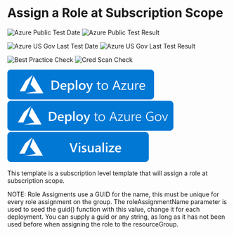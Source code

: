 # Assign a Role at Subscription Scope

![Azure Public Test Date](https://azurequickstartsservice.blob.core.windows.net/badges/subscription-level-deployments/subscription-role-assigment/PublicLastTestDate.svg)
![Azure Public Test Result](https://azurequickstartsservice.blob.core.windows.net/badges/subscription-level-deployments/subscription-role-assigment/PublicDeployment.svg)

![Azure US Gov Last Test Date](https://azurequickstartsservice.blob.core.windows.net/badges/subscription-level-deployments/subscription-role-assigment/FairfaxLastTestDate.svg)
![Azure US Gov Last Test Result](https://azurequickstartsservice.blob.core.windows.net/badges/subscription-level-deployments/subscription-role-assigment/FairfaxDeployment.svg)

![Best Practice Check](https://azurequickstartsservice.blob.core.windows.net/badges/subscription-level-deployments/subscription-role-assigment/BestPracticeResult.svg)
![Cred Scan Check](https://azurequickstartsservice.blob.core.windows.net/badges/subscription-level-deployments/subscription-role-assigment/CredScanResult.svg)

[![Deploy To Azure](https://raw.githubusercontent.com/Azure/azure-quickstart-templates/master/1-CONTRIBUTION-GUIDE/images/deploytoazure.svg?sanitize=true)](https://portal.azure.com/#create/Microsoft.Template/uri/https%3A%2F%2Fraw.githubusercontent.com%2FAzure%2Fazure-quickstart-templates%2Fmaster%2Fsubscription-level-deployments%2Fsubscription-role-assigment%2Fazuredeploy.json)
[![Deploy To Azure US Gov](https://raw.githubusercontent.com/Azure/azure-quickstart-templates/master/1-CONTRIBUTION-GUIDE/images/deploytoazuregov.svg?sanitize=true)](https://portal.azure.us/#create/Microsoft.Template/uri/https%3A%2F%2Fraw.githubusercontent.com%2FAzure%2Fazure-quickstart-templates%2Fmaster%2Fsubscription-level-deployments%2Fsubscription-role-assigment%2Fazuredeploy.json)
[![Visualize](https://raw.githubusercontent.com/Azure/azure-quickstart-templates/master/1-CONTRIBUTION-GUIDE/images/visualizebutton.svg?sanitize=true)](http://armviz.io/#/?load=https%3A%2F%2Fraw.githubusercontent.com%2FAzure%2Fazure-quickstart-templates%2Fmaster%2Fsubscription-level-deployments/subscription-role-assigment%2Fazuredeploy.json)

This template is a subscription level template that will assign a role at subscription scope.

NOTE: Role Assigments use a GUID for the name, this must be unique for every role assignment on the group.  The roleAssignmentName parameter is used to seed the guid() function with this value, change it for each deployment.  You can supply a guid or any string, as long as it has not been used before when assigning the role to the resourceGroup.
